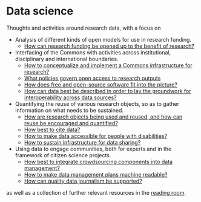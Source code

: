 # Data science
Thoughts and activities around research data, with a focus on
* Analysis of different kinds of open models for use in research funding.
  * [How can research funding be opened up to the benefit of research?](https://github.com/Daniel-Mietchen/datascience/blob/master/open-research-funding.md)
* Interfacing of the Commons with activities across institutional, disciplinary and international boundaries.
    * [How to conceptualize and implement a Commons infrastructure for research?](https://github.com/Daniel-Mietchen/datascience/blob/master/commons.md)
    * [What policies govern open access to research outputs](https://github.com/Daniel-Mietchen/datascience/blob/master/public-access-policies.md)
    * [How does free and open-source software fit into the picture?](https://github.com/Daniel-Mietchen/datascience/blob/master/open-source.md)
    * [How can data best be described in order to lay the groundwork for interoperability across data sources?](https://github.com/Daniel-Mietchen/datascience/blob/master/common-data-elements.md)
* Quantifying the reuse of various research objects, so as to gather information on what needs to be sustained.
    * [How are research objects being used and reused, and how can reuse be encouraged and quantified?](https://github.com/Daniel-Mietchen/datascience/blob/master/reuse.md)
    * [How best to cite data?](https://github.com/Daniel-Mietchen/datascience/blob/master/data-citation.md)
    * [How to make data accessible for people with disabilities?](https://github.com/Daniel-Mietchen/datascience/blob/master/web-accessibility.md)
    * [How to sustain infrastructure for data sharing?](https://github.com/Daniel-Mietchen/datascience/blob/master/sustainability.md)
* Using data to engage communities, both for experts and in the framework of citizen science projects.
  * [How best to integrate crowdsourcing components into data management?](https://github.com/Daniel-Mietchen/datascience/blob/master/crowdsourcing.md)
  * [How to make data management plans machine readable?](https://github.com/Daniel-Mietchen/datascience/blob/master/data-management-plans.md)
  * [How can quality data journalism be supported?](https://github.com/Daniel-Mietchen/datascience/blob/master/data-journalism.md)

as well as a collection of further relevant resources in the [reading room](https://github.com/Daniel-Mietchen/datascience/blob/master/reading-room.md).
